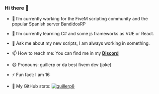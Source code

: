 ### Hi there 👋

- 🔭 I’m currently working for the FiveM scripting community and the popular Spanish server BandidosRP
- 🌱 I’m currently learning C# and some js frameworks as VUE or React.
- 💬 Ask me about my new scripts, I am always working in something.
- 📫 How to reach me: You can find me in my [**Discord**](https://discord.gg/eBpmkW6e5j)
- 😄 Pronouns: guillerp or da best fivem dev (joke)
- ⚡ Fun fact: I am 16 

- 🤔 My GitHub stats: 
[![guillerp8](https://github-readme-stats.vercel.app/api?username=guillerp8)](https://github.com/anuraghazra/github-readme-stats)
